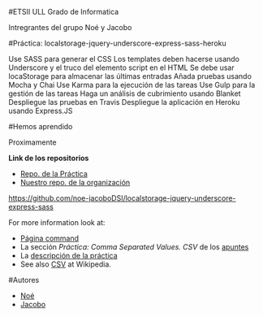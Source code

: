 #ETSII ULL Grado de Informatica

Intregrantes del grupo Noé y Jacobo

#Práctica: localstorage-jquery-underscore-express-sass-heroku

Use SASS para generar el CSS
Los templates deben hacerse usando Underscore y el truco del elemento script en el HTML
Se debe usar locaStorage para almacenar las últimas entradas
Añada pruebas usando Mocha y Chai
Use Karma para la ejecución de las tareas
Use Gulp para la gestión de las tareas
Haga un análisis de cubrimiento usando Blanket
Despliegue las pruebas en Travis
Despliegue la aplicación en Heroku usando Express.JS

#Hemos aprendido

Proximamente


**Link de los repositorios**

* [Repo. de la Práctica](https://github.com/ULL-ESIT-GRADOII-DSI/localstorage-jquery-underscore-express-sass-heroku-noe-jacobo1)
* [Nuestro repo. de la organización](https://github.com/noe-jacoboDSI/localstorage-jquery-underscore-express-sass)

https://github.com/noe-jacoboDSI/localstorage-jquery-underscore-express-sass


For more information look at:
* [Página command](http://noe-jacobodsi.github.io/Comma-separated/)
* La sección *Práctica: Comma Separated Values. CSV* de los [apuntes](http://crguezl.github.io/pl-html/node11.html)
* La [descripción de la práctica](https://casianorodriguezleon.gitbooks.io/pl1516/content/practicas/csv.html)
* See also [CSV](http://en.wikipedia.org/wiki/Comma-separated_values) at Wikipedia.

#Autores

* [Noé](http://dsi1516.github.io/Practica1)
* [Jacobo](http://alu0100836059.github.io/pagina_personal)
